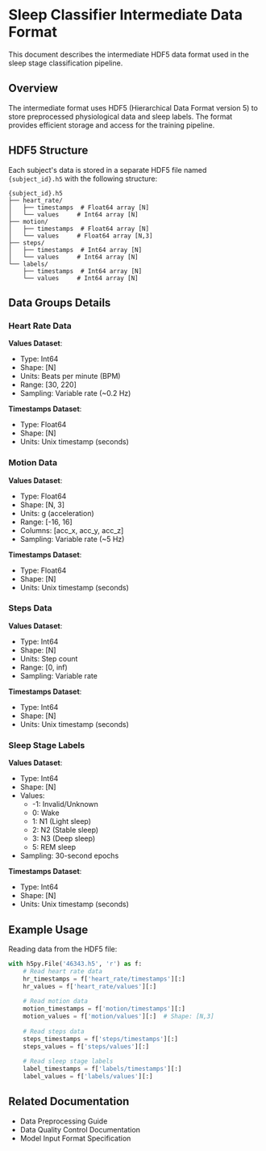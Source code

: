 # Sleep Classifier Intermediate Data Format

This document describes the intermediate HDF5 data format used in the sleep stage classification pipeline.

## Overview

The intermediate format uses HDF5 (Hierarchical Data Format version 5) to store preprocessed physiological data and sleep labels. The format provides efficient storage and access for the training pipeline.

## HDF5 Structure

Each subject's data is stored in a separate HDF5 file named `{subject_id}.h5` with the following structure:

```text
{subject_id}.h5
├── heart_rate/
│   ├── timestamps  # Float64 array [N]
│   └── values     # Int64 array [N]
├── motion/
│   ├── timestamps  # Float64 array [N]
│   └── values     # Float64 array [N,3]
├── steps/
│   ├── timestamps  # Int64 array [N]
│   └── values     # Int64 array [N]
└── labels/
    ├── timestamps  # Int64 array [N]
    └── values     # Int64 array [N]
```

## Data Groups Details

### Heart Rate Data

**Values Dataset**:
- Type: Int64
- Shape: [N]
- Units: Beats per minute (BPM)
- Range: [30, 220]
- Sampling: Variable rate (~0.2 Hz)

**Timestamps Dataset**:
- Type: Float64
- Shape: [N]
- Units: Unix timestamp (seconds)

### Motion Data

**Values Dataset**:
- Type: Float64
- Shape: [N, 3]
- Units: g (acceleration)
- Range: [-16, 16]
- Columns: [acc_x, acc_y, acc_z]
- Sampling: Variable rate (~5 Hz)

**Timestamps Dataset**:
- Type: Float64
- Shape: [N]
- Units: Unix timestamp (seconds)

### Steps Data

**Values Dataset**:
- Type: Int64
- Shape: [N]
- Units: Step count
- Range: [0, inf)
- Sampling: Variable rate

**Timestamps Dataset**:
- Type: Int64
- Shape: [N]
- Units: Unix timestamp (seconds)

### Sleep Stage Labels

**Values Dataset**:
- Type: Int64
- Shape: [N]
- Values:
  - -1: Invalid/Unknown
  - 0: Wake
  - 1: N1 (Light sleep)
  - 2: N2 (Stable sleep)
  - 3: N3 (Deep sleep)
  - 5: REM sleep
- Sampling: 30-second epochs

**Timestamps Dataset**:
- Type: Int64
- Shape: [N]
- Units: Unix timestamp (seconds)

## Example Usage

Reading data from the HDF5 file:

```python
with h5py.File('46343.h5', 'r') as f:
    # Read heart rate data
    hr_timestamps = f['heart_rate/timestamps'][:]
    hr_values = f['heart_rate/values'][:]
    
    # Read motion data
    motion_timestamps = f['motion/timestamps'][:]
    motion_values = f['motion/values'][:]  # Shape: [N,3]
    
    # Read steps data
    steps_timestamps = f['steps/timestamps'][:]
    steps_values = f['steps/values'][:]
    
    # Read sleep stage labels
    label_timestamps = f['labels/timestamps'][:]
    label_values = f['labels/values'][:]
```

## Related Documentation

- Data Preprocessing Guide
- Data Quality Control Documentation
- Model Input Format Specification
